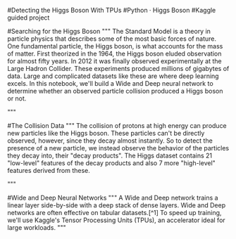 #Detecting the Higgs Boson With TPUs
#Python · Higgs Boson
#Kaggle guided project


#Searching for the Higgs Boson
"""
The Standard Model is a theory in particle physics that describes some of the most basic forces of nature.
One fundamental particle, the Higgs boson, is what accounts for the mass of matter. 
First theorized in the 1964, the Higgs boson eluded observation for almost fifty years. 
In 2012 it was finally observed experimentally at the Large Hadron Collider. 
These experiments produced millions of gigabytes of data.
Large and complicated datasets like these are where deep learning excels. 
In this notebook, we'll build a Wide and Deep neural network to determine whether an observed particle collision produced a Higgs boson or not.

"""


#The Collision Data
"""
The collision of protons at high energy can produce new particles like the Higgs boson. 
These particles can't be directly observed, however, since they decay almost instantly.
So to detect the presence of a new particle, we instead observe the behavior of the particles they decay into, their "decay products".
The Higgs dataset contains 21 "low-level" features of the decay products and also 7 more "high-level" features derived from these.

"""


#Wide and Deep Neural Networks
"""
A Wide and Deep network trains a linear layer side-by-side with a deep stack of dense layers. 
Wide and Deep networks are often effective on tabular datasets.[^1]
To speed up training, we'll use Kaggle's Tensor Processing Units (TPUs), an accelerator ideal for large workloads.
"""


